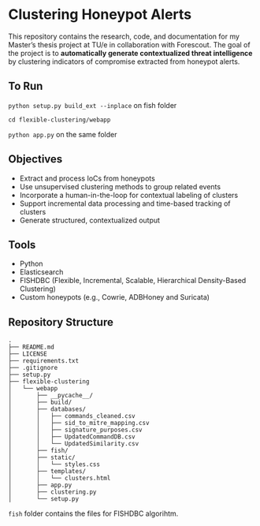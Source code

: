 # Clustering Honeypot Alerts

This repository contains the research, code, and documentation for my Master’s thesis project at TU/e in collaboration with Forescout. The goal of the project is to **automatically generate contextualized threat intelligence** by clustering indicators of compromise  extracted from honeypot alerts.

## To Run

``python setup.py build_ext --inplace`` on fish folder

``cd flexible-clustering/webapp`` 

``python app.py`` on the same folder

## Objectives

- Extract and process IoCs from honeypots
- Use unsupervised clustering methods to group related events
- Incorporate a human-in-the-loop for contextual labeling of clusters
- Support incremental data processing and time-based tracking of clusters
- Generate structured, contextualized output


## Tools

- Python 
- Elasticsearch
- FISHDBC (Flexible, Incremental, Scalable, Hierarchical Density-Based Clustering)
- Custom honeypots (e.g., Cowrie, ADBHoney and Suricata)


## Repository Structure
```
.
├── README.md
├── LICENSE
├── requirements.txt
├── .gitignore
├── setup.py
├── flexible-clustering
│   └── webapp
│       ├── __pycache__/
│       ├── build/
│       ├── databases/
│       │   ├── commands_cleaned.csv
│       │   ├── sid_to_mitre_mapping.csv
│       │   ├── signature_purposes.csv
│       │   ├── UpdatedCommandDB.csv
│       │   └── UpdatedSimilarity.csv
│       ├── fish/ 
│       ├── static/
│       │   └── styles.css
│       ├── templates/
│       │   └── clusters.html
│       ├── app.py
│       ├── clustering.py
│       └── setup.py

```
`fish` folder contains the files for FISHDBC algorihtm.